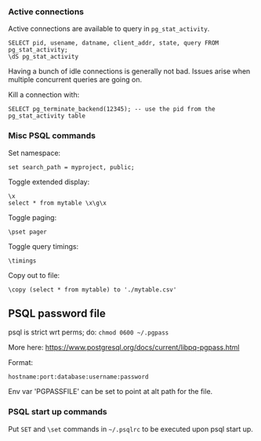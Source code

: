 ### Active connections

Active connections are available to query in `pg_stat_activity`.

    SELECT pid, usename, datname, client_addr, state, query FROM pg_stat_activity;
    \dS pg_stat_activity

Having a bunch of idle connections is generally not bad. Issues arise when
multiple concurrent queries are going on.

Kill a connection with:

    SELECT pg_terminate_backend(12345); -- use the pid from the pg_stat_activity table


### Misc PSQL commands

Set namespace:

    set search_path = myproject, public;

Toggle extended display:

    \x
    select * from mytable \x\g\x

Toggle paging:

    \pset pager

Toggle query timings:

    \timings

Copy out to file:

    \copy (select * from mytable) to './mytable.csv'


## PSQL password file

psql is strict wrt perms; do: `chmod 0600 ~/.pgpass`

More here: https://www.postgresql.org/docs/current/libpq-pgpass.html

Format:

    hostname:port:database:username:password

Env var 'PGPASSFILE' can be set to point at alt path for the file.

### PSQL start up commands

Put `SET` and `\set` commands in `~/.psqlrc` to be executed upon psql start up.
